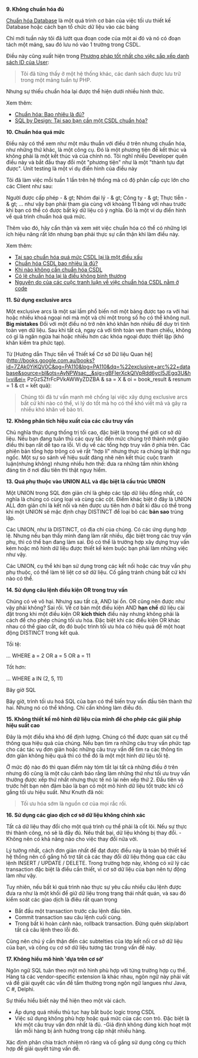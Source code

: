 **9. Không chuẩn hóa đủ**

[Chuẩn hóa Database](http://en.wikipedia.org/wiki/Database_normalization) là một quá trình cơ bản của việc tối ưu thiết kế Database hoặc cách bạn tổ chức dữ liệu vào các bảng

Chỉ mới tuần này tôi đã lướt qua đoạn code của một ai đó và nó có đoạn tách một mảng, sau đó lưu nó vào 1 trường trong CSDL.

Điều này cũng xuất hiện trong [Phương pháp tốt nhất cho việc sắp xếp danh sách ID của User](https://stackoverflow.com/questions/620645/best-method-for-storing-a-list-of-user-ids):

> Tôi đã từng thấy ở một hệ thống khác, các danh sách được lưu trữ trong một mảng tuần tự PHP.

Nhưng sự thiếu chuẩn hóa lại được thể hiện dưới nhiều hình thức.

Xem thêm:

- [Chuẩn hóa: Bao nhiêu là đủ?](http://www.techrepublic.com/article/normalization-how-far-is-far-enough/)
- [SQL by Design: Tại sao bạn cần một CSDL chuẩn hóa? ](http://www.sqlmag.com/Article/ArticleID/4887/sql_server_4887.html)

**10. Chuẩn hóa quá mức**

Điều này có thể xem như một mâu thuẫn với điều ở trên nhưng chuẩn hóa, như những thứ khác, là một công cụ. Đó là một phương tiện để kết thúc và không phải là một kết thúc và của chính nó. Tôi nghĩ nhiều Developer quên điều này và bắt đầu thay đổi một "phương tiện" như là một "thành tựu đạt được". Unit testing là một ví dụ điển hình của điều này

Tôi đã làm việc mỗi tuần 1 lần trên hệ thống mà có độ phân cấp cực lớn cho các Client như sau:

Người được cấp phép - & gt; Nhóm đại lý - & gt; Công ty - & gt; Thực tiễn - & gt; ...
như vậy bạn phải tham gia cùng với khoảng 11 bảng với nhau trước khi bạn có thể có được bất kỳ dữ liệu có ý nghĩa. Đó là một ví dụ điển hình về quá trình chuẩn hoá quá mức.

Thêm vào đó, hãy cẩn thận và xem xét việc chuẩn hóa có thể có những lợi ích hiệu năng rất lớn nhưng bạn phải thực sự cẩn thận khi làm điều này.

Xem thêm:

- [Tại sao chuẩn hóa quá mức CSDL lại là một điều xấu](http://www.selikoff.net/blog/2008/11/19/why-too-much-database-normalization-can-be-a-bad-thing/)
- [Chuẩn hóa CSDL bao nhiêu là đủ?](https://stackoverflow.com/questions/496508/how-far-to-take-normalization-in-database-design)
- [Khi nào không cần chuẩn hóa CSDL](http://www.25hoursaday.com/weblog/CommentView.aspx?guid=cc0e740c-a828-4b9d-b244-4ee96e2fad4b)
- [Có lẽ chuẩn hóa lại là điều không bình thương](http://www.codinghorror.com/blog/archives/001152.html)
- [Nguyên do của các cuộc tranh luận về việc chuẩn hóa CSDL nằm ở code](http://highscalability.com/mother-all-database-normalization-debates-coding-horror)


**11. Sử dụng exclusive arcs**

Một exclusive arcs là một sai lầm phổ biến nơi một bảng được tạo ra với hai hoặc nhiều khoá ngoại nơi mà một và chỉ một trong số họ có thể không null. **Big mistakes** Đối với một điều nó trở nên khó khăn hơn nhiều để duy trì tính toàn vẹn dữ liệu. Sau khi tất cả, ngay cả với tính toàn vẹn tham chiếu, không có gì là ngăn ngừa hai hoặc nhiều hơn các khóa ngoại được thiết lập (khó khăn kiểm tra phức tạp).

Từ [Hướng dẫn Thực tiễn về Thiết kế Cơ sở Dữ liệu Quan hệ] (http://books.google.com.au/books?id=7ZAk0YiKQV0C&pg=PA110&lpg=PA110&dq=%22exclusive+arc%22+database&source=bl&ots=AyNPWsac__&sig=gBFIerXckQlVpRdd6ycI5JEgq3U&hl=vi&ei= PzGzSZfrFcPVkAWWyZDZBA & sa = X & oi = book_result & resnum = 1 & ct = kết quả):

> Chúng tôi đã tư vấn mạnh mẽ chống lại việc xây dựng exclusive arcs bất cứ khi nào có thể, vì lý do tốt mà họ có thể khó viết mã và gây ra nhiều khó khăn về bảo trì.

**12. Không phân tích hiệu xuất của các câu truy vấn**

Chủ nghĩa thực dụng thống trị tối cao, đặc biệt là trong thế giới cơ sở dữ liệu. Nếu bạn đang tuân thủ các quy tắc đến mức chúng trở thành một giáo điều thì bạn rất dễ tạo ra lỗi. Ví dụ về các tổng hợp truy vấn ở phía trên. Các phiên bản tổng hợp trông có vẻ rất "hợp lí" nhưng thực ra chúng lại thật ngu ngốc. Một sự so sánh về hiệu suất đáng nhẽ nên kết thúc cuộc tranh luận(nhưng không) nhưng nhiều hơn thế: đưa ra những tầm nhìn không đáng tin ở nơi đầu tiên thì thật nguy hiểm.

**13. Quá phụ thuộc vào UNION ALL và đặc biệt là cấu trúc UNION**

Một UNION trong SQL đơn giản chỉ là ghép các tập dữ liệu đồng nhất, có nghĩa là chúng có cùng loại và cùng các cột. Điểm khác biệt ở đây là UNION ALL đơn giản chỉ là kết nối và nên được ưu tiên hơn ở bất kì đâu có thể trong khi một UNION sẽ mặc định chạy DISTINCT để loại bỏ các **bản sao** trùng lặp.

Các UNION, như là DISTINCT, có địa chỉ của chúng.  Có các ứng dụng hợp lệ. Nhưng nếu bạn thấy mình đang làm rất nhiều, đặc biệt trong các truy vấn phụ, thì có thể bạn đang làm sai. Đó có thể là trường hợp xây dựng truy vấn kém hoặc mô hình dữ liệu được thiết kế kém buộc bạn phải làm những việc như vậy.

Các UNION, cụ thể khi bạn sử dụng trong các kết nối hoặc các truy vấn phụ phụ thuộc, có thể làm tê liệt cơ sở dữ liệu. Cố gắng tránh chúng bất cứ khi nào có thể.

**14. Sử dụng câu lệnh điều kiện OR trong truy vấn**

Chúng có vẻ vô hại. Nhưng sau tất cả, AND lại ổn. OR cũng nên được như vậy phải không? Sai rồi. Về cơ bản một điều kiện AND **hạn chế** dữ liệu cài đặt trong khi một điều kiện OR **kích thích** điều này nhưng không phải là cách để cho phép chúng tối ưu hóa. 
Đặc biệt khi các điều kiện OR khác nhau có thể giao cắt, do đó buộc trình tối ưu hóa có hiệu quả để một hoạt động DISTINCT trong kết quả.

Tồi tệ:

... WHERE a = 2 OR a = 5 OR a = 11

Tốt hơn:

... WHERE a IN (2, 5, 11)

Bây giờ SQL 

Bây giờ, trình tối ưu hoá SQL của bạn có thể biến truy vấn đầu tiên thành thứ hai. Nhưng nó có thể không. Chỉ cần không làm điều đó.

**15. Không thiết kế mô hình dữ liệu của mình để cho phép các giải pháp hiệu suất cao**

Đây là một điều khá khó để định lượng. Chúng có thể được quan sát cụ thể thông qua hiệu quả của chúng. Nếu bạn tìm ra những câu truy vấn phức tạp cho các tác vụ đơn giản hoặc những câu truy vấn để tìm ra các thông tin đơn giản không hiệu quả thì có thể đó là một một hình dữ liệu tồi tệ.

Ở mức độ nào đó thì quan điểm này tóm tắt lại tất cả những điều ở trên nhưng đó cũng là một câu cảnh báo rằng làm những thứ như tối ưu truy vấn thường được xếp thứ nhất nhưng thực tế nó lại nên xếp thứ 2. Đầu tiên và trước hết bạn nên đảm bảo là bạn có một mô hình dữ liệu tốt trước khi cố gắng tối ưu hiệu suất. Như Knuth đã nói:

> Tối ưu hóa sớm là nguồn cơ của mọi rắc rối.

**16. Sử dụng các giao dịch cơ sở dữ liệu không chính xác**

Tất cả dữ liệu thay đổi cho một quá trình cụ thể phải là cốt lõi. Nếu sự thực thi thành công, nó sẽ là đầy đủ. Nếu thất bại, dữ liệu không bị thay đổi. - Không nên có khả năng nào cho việc thay đổi nửa vời.


Lý tưởng nhất, cách đơn giản nhất để đạt được điều này là toàn bộ thiết kế hệ thống nên cố gắng hỗ trợ tất cả các thay đổi dữ liệu thông qua các câu lệnh INSERT / UPDATE / DELETE. Trong trường hợp này, không có xử lý các transaction đặc biệt là điều cần thiết, vì cơ sở dữ liệu của bạn nên tự động làm như vậy.

Tuy nhiên, nếu bất kì quá trình nào thực sự yêu cầu nhiều câu lệnh được đưa ra như là một khối để giữ dữ liệu trong trạng thái nhất quán, và sau đó kiểm soát các giao dịch là điêu rất quan trọng

- Bắt đầu một transaction trước câu lệnh đầu tiên.
- Commit transaction sau câu lệnh cuối cùng.
- Trong bất kì hoàn cảnh nào, rollback transaction. Đừng quên skip/abort tất cả câu lệnh theo lỗi đó.

Cũng nên chú ý cẩn thận đến các subtelties của lớp kết nối cơ sở dữ liệu của bạn, và công cụ cơ sở dữ liệu tương tác trong vấn đề này.

**17. Không hiểu mô hình 'dựa trên cơ sở'**

Ngôn ngữ SQL tuân theo một mô hình phù hợp với từng trường hợp cụ thể. Hàng tá các vendor-specific extension là khác nhau, ngôn ngữ này phải vất vả để giải quyết các vấn đề tầm thường trong ngôn ngữ langues như Java, C #, Delphi.

Sự thiếu hiểu biết này thể hiện theo một vài cách.
- Áp dụng quá nhiều thủ tục hay bắt buộc logic trong CSDL
- Việc sử dụng không phù hợp hoặc quá mức của các con trỏ. Đặc biệt là khi một câu truy vấn đơn nhất là đủ.
-Giả định không đúng kích hoạt một lần mỗi hàng bị ảnh hưởng trong cập nhật nhiều hàng.

Xác định phân chia trách nhiệm rõ ràng và cố gắng sử dụng công cụ thích hợp để giải quyết từng vấn đề.
